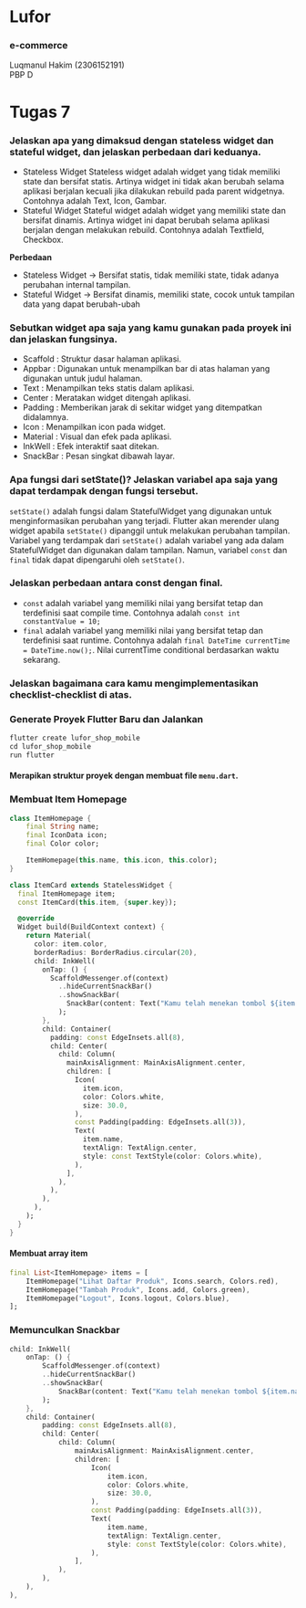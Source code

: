 # Lufor
### e-commerce
Luqmanul Hakim (2306152191)<br>
PBP D

# Tugas 7

### Jelaskan apa yang dimaksud dengan stateless widget dan stateful widget, dan jelaskan perbedaan dari keduanya.
- Stateless Widget
  Stateless widget adalah widget yang tidak memiliki state dan bersifat statis. Artinya widget ini tidak akan berubah selama aplikasi berjalan kecuali jika dilakukan rebuild pada parent widgetnya. Contohnya adalah Text, Icon, Gambar.
- Stateful Widget
  Stateful widget adalah widget yang memiliki state dan bersifat dinamis. Artinya widget ini dapat berubah selama aplikasi berjalan dengan melakukan rebuild. Contohnya adalah Textfield, Checkbox.

**Perbedaan**
- Stateless Widget -> Bersifat statis, tidak memiliki state, tidak adanya perubahan internal tampilan.
- Stateful Widget -> Bersifat dinamis, memiliki state, cocok untuk tampilan data yang dapat berubah-ubah

### Sebutkan widget apa saja yang kamu gunakan pada proyek ini dan jelaskan fungsinya.
- Scaffold : Struktur dasar halaman aplikasi.
- Appbar : Digunakan untuk menampilkan bar di atas halaman yang digunakan untuk judul halaman.
- Text : Menampilkan teks statis dalam aplikasi.
- Center : Meratakan widget ditengah aplikasi.
- Padding : Memberikan jarak di sekitar widget yang ditempatkan didalamnya.
- Icon : Menampilkan icon pada widget.
- Material : Visual dan efek pada aplikasi.
- InkWell : Efek interaktif saat ditekan.
- SnackBar : Pesan singkat dibawah layar.

### Apa fungsi dari setState()? Jelaskan variabel apa saja yang dapat terdampak dengan fungsi tersebut.
`setState()` adalah fungsi dalam StatefulWidget yang digunakan untuk menginformasikan perubahan yang terjadi. Flutter akan merender ulang widget apabila `setState()` dipanggil untuk melakukan perubahan tampilan.
Variabel yang terdampak dari `setState()` adalah variabel yang ada dalam StatefulWidget dan digunakan dalam tampilan. Namun, variabel `const` dan `final` tidak dapat dipengaruhi oleh `setState()`.

### Jelaskan perbedaan antara const dengan final.
- `const` adalah variabel yang memiliki nilai yang bersifat tetap dan terdefinisi saat compile time. Contohnya adalah `const int constantValue = 10;`
- `final` adalah variabel yang memiliki nilai yang bersifat tetap dan terdefinisi saat runtime. Contohnya adalah `final DateTime currentTime = DateTime.now();`. Nilai currentTime conditional berdasarkan waktu sekarang. 

### Jelaskan bagaimana cara kamu mengimplementasikan checklist-checklist di atas.

### Generate Proyek Flutter Baru dan Jalankan
``` dart
flutter create lufor_shop_mobile
cd lufor_shop_mobile
run flutter
```
#### Merapikan struktur proyek dengan membuat file `menu.dart`.
### Membuat Item Homepage
``` dart
class ItemHomepage {
    final String name;
    final IconData icon;
    final Color color;

    ItemHomepage(this.name, this.icon, this.color);
}

class ItemCard extends StatelessWidget {
  final ItemHomepage item;
  const ItemCard(this.item, {super.key});

  @override
  Widget build(BuildContext context) {
    return Material(
      color: item.color,
      borderRadius: BorderRadius.circular(20),
      child: InkWell(
        onTap: () {
          ScaffoldMessenger.of(context)
            ..hideCurrentSnackBar()
            ..showSnackBar(
              SnackBar(content: Text("Kamu telah menekan tombol ${item.name}!")),
            );
        },
        child: Container(
          padding: const EdgeInsets.all(8),
          child: Center(
            child: Column(
              mainAxisAlignment: MainAxisAlignment.center,
              children: [
                Icon(
                  item.icon,
                  color: Colors.white,
                  size: 30.0,
                ),
                const Padding(padding: EdgeInsets.all(3)),
                Text(
                  item.name,
                  textAlign: TextAlign.center,
                  style: const TextStyle(color: Colors.white),
                ),
              ],
            ),
          ),
        ),
      ),
    );
  }
}
```
#### Membuat array item
``` dart
final List<ItemHomepage> items = [
    ItemHomepage("Lihat Daftar Produk", Icons.search, Colors.red),
    ItemHomepage("Tambah Produk", Icons.add, Colors.green),
    ItemHomepage("Logout", Icons.logout, Colors.blue),
];
```

### Memunculkan Snackbar
``` dart
child: InkWell(
    onTap: () {
        ScaffoldMessenger.of(context)
        ..hideCurrentSnackBar()
        ..showSnackBar(
            SnackBar(content: Text("Kamu telah menekan tombol ${item.name}!")),
        );
    },
    child: Container(
        padding: const EdgeInsets.all(8),
        child: Center(
            child: Column(
                mainAxisAlignment: MainAxisAlignment.center,
                children: [
                    Icon(
                        item.icon,
                        color: Colors.white,
                        size: 30.0,
                    ),
                    const Padding(padding: EdgeInsets.all(3)),
                    Text(
                        item.name,
                        textAlign: TextAlign.center,
                        style: const TextStyle(color: Colors.white),
                    ),
                ],
            ),
        ),
    ),
),
```